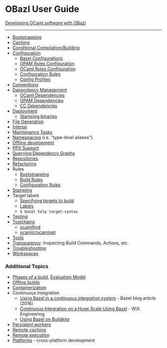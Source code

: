 OBazl User Guide
================

[Developing OCaml software with OBazl](development.md)

------------------------------------------------------------------------

-   [Bootstrapping](bootstrap.md)
-   [Caching](caching.md)
-   [Conditional Compilation/Building](conditional.md)
-   [Configuration](configuration.md)
    -   [Bazel Configurations](configuration.md#bazel)
    -   [OPAM Rules Configuration](configuration.md#opamconfig)
    -   [OCaml Rules Configuration](configuration.md#ocamlconfig)
    -   [Configuration Rules](configrules.md)
    -   [Config Profiles](configprofiles.md)
-   [Conventions](conventions.md)
-   [Dependency Management](depmgmt.md)
    -   [OCaml Dependencies](dependencies_ocaml.md)
    -   [OPAM Dependencies](dependencies_opam.md)
    -   [CC Dependencies](dependencies_cc.md)
-   [Deployment](deployment.md)
    -   [Stamping binaries](stamping.md)
-   [File Generation](filegen.md)
-   [Interop](interop.md)
-   [Maintenance Tasks](maintenance.md)
-   [Namespacing](namespacing.md) (i.e. "type-level aliases")
-   [Offline development](offline.md)
-   [PPX Support](ppx.md)
-   [Querying Dependency Graphs](querying.md)
-   [Repositories](workspaces.md)
-   [Refactoring](refactoring.md)
-   Rules
    -   [Bootstrapping](bootstrap.md#rules)
    -   [Build Rules](build_rules.md)
    -   [Configuration Rules](configrules.md)
-   [Stamping](stamping.md)
-   Target labels
    -   [Specifying targets to
        build](https://docs.bazel.build/versions/master/guide.html#specifying-targets-to-build)
    -   [Labels](https://docs.bazel.build/versions/master/build-ref.html#labels)
    -   `$ bazel help target-syntax`
-   [Testing](testing.md)
-   [Toolchains](toolchains.md)
    -   [ocamlfind](toochains.md#ocamlfind)
    -   [ocamlc/ocamlopt](toochains.md#ocamlc)
-   [Tools](tools.md)
-   [Transparency](transparency.md): Inspecting Build Commands, Actions,
    etc.
-   [Troubleshooting](troubleshooting.md)
-   [Workspaces](workspaces.md)

### Additional Topics

-   [Phases of a
    build](https://docs.bazel.build/versions/master/guide.html#phases-of-a-build),
    [Evaluation
    Model](https://docs.bazel.build/versions/master/skylark/concepts.html#evaluation-model)
-   [Offline
    builds](https://docs.bazel.build/versions/master/external.html#offline-builds)
-   [Containerization](https://github.com/bazelbuild/rules_docker)
-   Continuous Integration
    -   [Using Bazel in a continuous integration
        system](https://blog.bazel.build/2016/01/27/continuous-integration.html) -
        Bazel blog article (2016)
    -   [Continuous Integration on a Huge Scale Using
        Bazel](https://www.wix.engineering/post/continuous-integration-on-a-mammoth-scale-using-bazel) -
        WiX Engineering
    -   [Using Bazel on
        Buildkite](https://buildkite.com/docs/tutorials/bazel)
-   [Persistent
    workers](https://docs.bazel.build/versions/master/persistent-workers.html)
-   [Remote
    caching](https://docs.bazel.build/versions/master/remote-caching.html)
-   [Remote
    execution](https://docs.bazel.build/versions/master/remote-execution.html)
-   [Platforms](https://docs.bazel.build/versions/master/platforms.html) -
    cross-platform development
